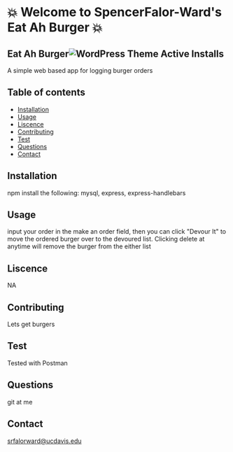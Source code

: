 # :boom: Welcome to SpencerFalor-Ward's Eat Ah Burger :boom:

## Eat Ah Burger![WordPress Theme Active Installs](https://img.shields.io/wordpress/theme/installs/twentysixteen)

A simple web based app for logging burger orders

## Table of contents

-   [Installation](#Installation)
-   [Usage](#Usage)
-   [Liscence](#Liscence)
-   [Contributing](#Contributing)
-   [Test](#Test)
-   [Questions](#Questions)
-   [Contact](#Contact)

## Installation

npm install the following: mysql, express, express-handlebars

## Usage

input your order in the make an order field, then you can click "Devour It" to move the ordered burger over to the devoured list. Clicking delete at anytime will remove the burger from the either list

## Liscence

NA

## Contributing

Lets get burgers

## Test

Tested with Postman

## Questions

git at me

## Contact

srfalorward@ucdavis.edu

